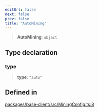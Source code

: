 ```yaml
---
editUrl: false
next: false
prev: false
title: "AutoMining"
---
```


> **AutoMining**: `object`

## Type declaration

### type

> **type**: `"auto"`

## Defined in

[packages/base-client/src/MiningConfig.ts:8](https://github.com/evmts/tevm-monorepo/blob/main/packages/base-client/src/MiningConfig.ts#L8)
